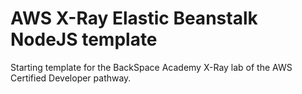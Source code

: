 # AWS X-Ray Elastic Beanstalk NodeJS template
Starting template for the BackSpace Academy X-Ray lab of the AWS Certified Developer pathway.
